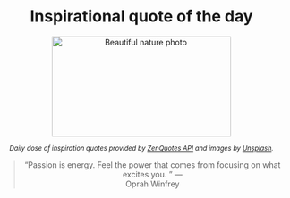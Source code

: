 
<div align="center">

# Inspirational quote of the day

<img src="./data/photo.jpeg" alt="Beautiful nature photo" width="320" height="180">

<sub><i>Daily dose of inspiration quotes provided by [ZenQuotes API](https://zenquotes.io/) and images by [Unsplash](https://unsplash.com/).</i></sub>


<blockquote>&ldquo;Passion is energy. Feel the power that comes from focusing on what excites you. &rdquo; &mdash; <footer>Oprah Winfrey</footer></blockquote>

</div>
